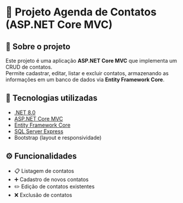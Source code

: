 # 📖 Projeto Agenda de Contatos (ASP.NET Core MVC)

## 📌 Sobre o projeto
Este projeto é uma aplicação **ASP.NET Core MVC** que implementa um CRUD de contatos.  
Permite cadastrar, editar, listar e excluir contatos, armazenando as informações em um banco de dados via **Entity Framework Core**.

## 🚀 Tecnologias utilizadas
- [.NET 8.0](https://dotnet.microsoft.com/)  
- [ASP.NET Core MVC](https://learn.microsoft.com/aspnet/core/mvc)  
- [Entity Framework Core](https://learn.microsoft.com/ef/core/)  
- [SQL Server Express](https://www.microsoft.com/sql-server/sql-server-downloads)  
- Bootstrap (layout e responsividade)  

## ⚙️ Funcionalidades
- 📋 Listagem de contatos  
- ➕ Cadastro de novos contatos  
- ✏️ Edição de contatos existentes  
- ❌ Exclusão de contatos  

